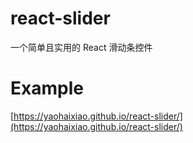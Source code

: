 # react-slider
一个简单且实用的 React 滑动条控件

# Example

[https://yaohaixiao.github.io/react-slider/](https://yaohaixiao.github.io/react-slider/)
